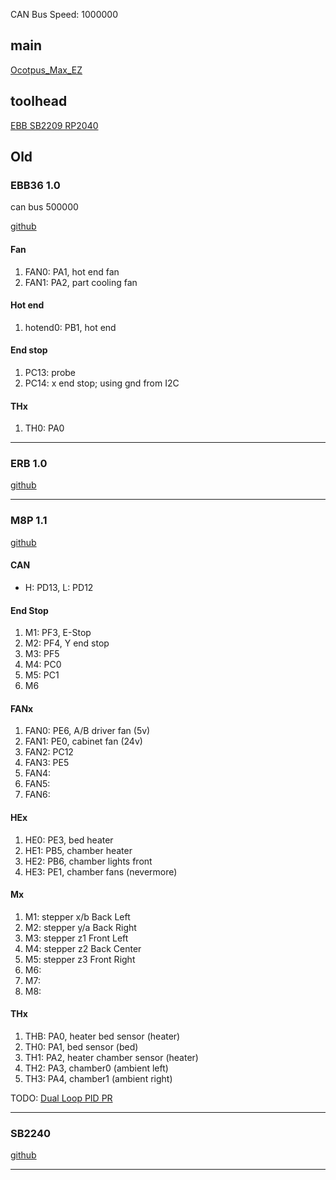 
CAN Bus Speed: 1000000

## main

[Ocotpus_Max_EZ](https://github.com/bigtreetech/Octopus-Max-EZ)




## toolhead


[EBB SB2209 RP2040](https://github.com/bigtreetech/EBB/tree/master/EBB%20SB2209%20CAN%20(RP2040))




## Old


### EBB36 1.0
can bus 500000

[github](https://github.com/bigtreetech/EBB)


#### Fan

1. FAN0: PA1, hot end fan
2. FAN1: PA2, part cooling fan

#### Hot end

1. hotend0: PB1, hot end

#### End stop

1. PC13: probe
2. PC14: x end stop; using gnd from I2C

#### THx

1. TH0: PA0

---

### ERB 1.0

[github](https://github.com/FYSETC/FYSETC-ERB)

---

### M8P 1.1

[github](https://github.com/bigtreetech/Manta-M8P)

#### CAN

- H: PD13, L: PD12

#### End Stop

1. M1: PF3, E-Stop
2. M2: PF4, Y end stop
3. M3: PF5
4. M4: PC0
5. M5: PC1
6. M6

#### FANx

1. FAN0: PE6, A/B driver fan (5v)
2. FAN1: PE0, cabinet fan (24v)
3. FAN2: PC12
4. FAN3: PE5
5. FAN4:
6. FAN5:
7. FAN6:

#### HEx

1. HE0: PE3, bed heater
2. HE1: PB5, chamber heater
3. HE2: PB6, chamber lights front
4. HE3: PE1, chamber fans (nevermore)

#### Mx

1. M1: stepper x/b Back Left
2. M2: stepper y/a Back Right
3. M3: stepper z1 Front Left
4. M4: stepper z2 Back Center
5. M5: stepper z3 Front Right 
6. M6: 
7. M7:
8. M8:

#### THx

1. THB: PA0, heater bed sensor (heater)
2. TH0: PA1, bed sensor (bed)
3. TH1: PA2, heater chamber sensor (heater)
4. TH2: PA3, chamber0 (ambient left)
5. TH3: PA4, chamber1 (ambient right)

TODO: [Dual Loop PID PR](https://github.com/Klipper3d/klipper/pull/5972)

---

### SB2240

[github](https://github.com/bigtreetech/EBB)


---
